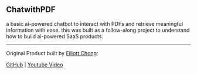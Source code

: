 ## ChatwithPDF

a basic ai-powered chatbot to interact with PDFs and retrieve meaningful information with ease.
this was built as a follow-along project to understand how to build ai-powered SaaS products.

----

Original Product built by [Elliott Chong](https://www.youtube.com/@elliottchong):

[GitHub](https://github.com/elliott-chong/chatpdf-yt) | [Youtube Video](https://www.youtube.com/watch?v=bZFedu-0emE&t=289s&ab_channel=ElliottChong)
